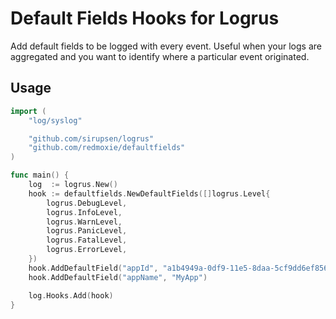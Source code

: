 # Default Fields Hooks for Logrus

Add default fields to be logged with every event. Useful when your logs are aggregated
and you want to identify where a particular event originated.

## Usage

```go
import (
	"log/syslog"

	"github.com/sirupsen/logrus"
	"github.com/redmoxie/defaultfields"
)

func main() {
	log  := logrus.New()
	hook := defaultfields.NewDefaultFields([]logrus.Level{
		logrus.DebugLevel,
		logrus.InfoLevel,
		logrus.WarnLevel,
		logrus.PanicLevel,
		logrus.FatalLevel,
		logrus.ErrorLevel,
	})
	hook.AddDefaultField("appId", "a1b4949a-0df9-11e5-8daa-5cf9dd6ef856")
	hook.AddDefaultField("appName", "MyApp")

    log.Hooks.Add(hook)
}
```
